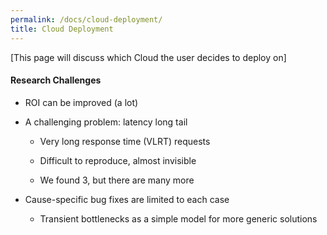 ```yaml
---
permalink: /docs/cloud-deployment/
title: Cloud Deployment
---
```


[This page will discuss which Cloud the user decides to deploy on]


#### Research Challenges





	
  * ROI can be improved (a lot)​

	
  * A challenging problem: latency long tail​

	
    * Very long response time (VLRT) requests​

	
    * Difficult to reproduce, almost invisible​

	
    * We found 3, but there are many more​




	
  * Cause-specific bug fixes are limited to each case​

	
    * Transient bottlenecks as a simple model for more generic solutions​






